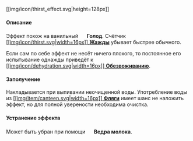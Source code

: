 [[img/icon/thirst_effect.svg|height=128px]]

#### Описание
Эффект похож на ванильный <img src="https://gamepedia.cursecdn.com/minecraft_gamepedia/5/5a/Hunger.png" width="16"> **Голод**. Счётчик [[[img/icon/thirst.svg|width=16px]] **Жажды**](https://github.com/SoSeDiK-Universe/Wiki/wiki/Жажда) убывает быстрее обычного.

Если сам по себе эффект не несёт ничего плохого, то постоянное его испытывание однажды приведёт к [[[img/icon/dehydration.svg|width=16px]] **Обезвоживанию**](https://github.com/SoSeDiK-Universe/Wiki/wiki/Обезвоживание).

#### Заполучение
Накладывается при выпивании неочищенной воды. Употребление воды из [[[img/item/canteen.svg|width=16px]] **Фляги**](https://github.com/SoSeDiK-Universe/Wiki/wiki/Фляга) имеет шанс не наложить эффект, но для полной уверености необходима очистка.

#### Устранение эффекта
Может быть убран при помощи <img src="https://gamepedia.cursecdn.com/minecraft_gamepedia/3/3c/Milk_Bucket.png" width="16"> **Ведра молока**.